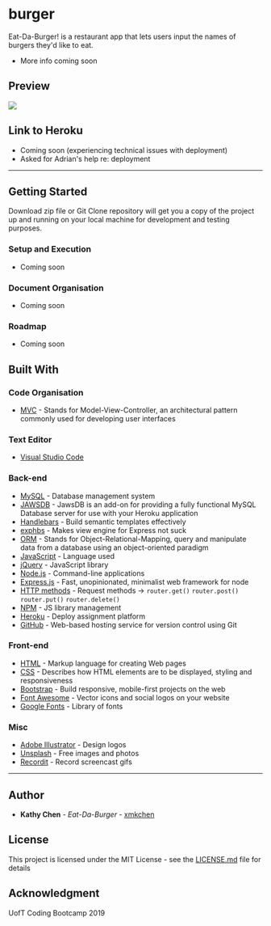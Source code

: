 # burger
Eat-Da-Burger! is a restaurant app that lets users input the names of burgers they'd like to eat.

* More info coming soon

## Preview

<a href="http://g.recordit.co/6Sflh8YXwk.gif"><img src="https://media.giphy.com/media/Sv3qvJdKgy1hIjqVoI/giphy.gif" border="0"></a>

## Link to Heroku

* Coming soon (experiencing technical issues with deployment)
* Asked for Adrian's help re: deployment

<hr> 

## Getting Started

Download zip file or Git Clone repository will get you a copy of the project up and running on your local machine for development and testing purposes.

### Setup and Execution

* Coming soon

### Document Organisation

* Coming soon

### Roadmap

* Coming soon

## Built With

### Code Organisation
* [MVC](https://en.wikipedia.org/wiki/Model%E2%80%93view%E2%80%93controller) - Stands for Model-View-Controller, an architectural pattern commonly used for developing user interfaces

### Text Editor
* [Visual Studio Code](https://code.visualstudio.com/)

### Back-end
* [MySQL](https://www.mysql.com/) - Database management system
* [JAWSDB](https://www.jawsdb.com/) - JawsDB is an add-on for providing a fully functional MySQL Database server for use with your Heroku application
* [Handlebars](https://handlebarsjs.com/) - Build semantic templates effectively
* [exphbs](https://www.npmjs.com/package/express-handlebars) - Makes view engine for Express not suck
* [ORM](https://en.wikipedia.org/wiki/Object-relational_mapping) - Stands for Object-Relational-Mapping, query and manipulate data from a database using an object-oriented paradigm
* [JavaScript](http://www.dropwizard.io/1.0.2/docs/) - Language used
* [jQuery](https://jquery.com/) - JavaScript library
* [Node.js](https://nodejs.org/en/) - Command-line applications
* [Express.js](https://www.npmjs.com/package/express) - Fast, unopinionated, minimalist web framework for node
* [HTTP methods](https://developer.mozilla.org/en-US/docs/Web/HTTP/Methods) - Request methods -> `router.get()` `router.post()` `router.put()` `router.delete()`
* [NPM](https://www.npmjs.com/) - JS library management
* [Heroku](https://www.heroku.com/) - Deploy assignment platform
* [GitHub](https://www.github.com/) - Web-based hosting service for version control using Git

### Front-end
* [HTML](https://www.w3schools.com/html/html_intro.asp) - Markup language for creating Web pages
* [CSS](https://www.w3schools.com/css/css_intro.asp) - Describes how HTML elements are to be displayed, styling and responsiveness
* [Bootstrap](https://getbootstrap.com/) - Build responsive, mobile-first projects on the web
* [Font Awesome](https://fontawesome.com/) - Vector icons and social logos on your website 
* [Google Fonts](https://fonts.google.com/) - Library of fonts

### Misc
* [Adobe Illustrator](https://www.adobe.com/ca/products/illustrator.html) - Design logos
* [Unsplash](https://unsplash.com/) - Free images and photos
* [Recordit](http://recordit.co/) - Record screencast gifs

<hr>

## Author

* **Kathy Chen** - *Eat-Da-Burger* - [xmkchen](https://github.com/xmkchen/)

## License

This project is licensed under the MIT License - see the [LICENSE.md](https://github.com/xmkchen/burger/blob/master/LICENSE) file for details

## Acknowledgment

UofT Coding Bootcamp 2019
